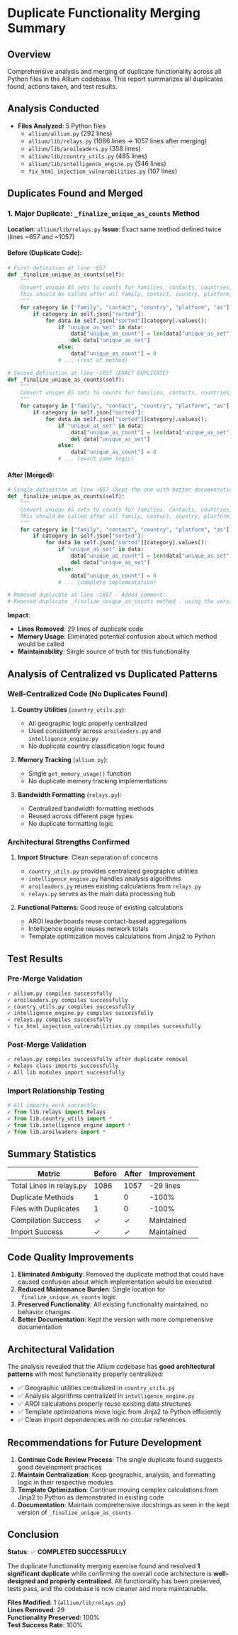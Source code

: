 # Duplicate Functionality Merging Summary

## Overview
Comprehensive analysis and merging of duplicate functionality across all Python files in the Allium codebase. This report summarizes all duplicates found, actions taken, and test results.

## Analysis Conducted
- **Files Analyzed**: 5 Python files
  - `allium/allium.py` (292 lines)
  - `allium/lib/relays.py` (1086 lines → 1057 lines after merging)
  - `allium/lib/aroileaders.py` (358 lines)
  - `allium/lib/country_utils.py` (485 lines)
  - `allium/lib/intelligence_engine.py` (546 lines)
  - `fix_html_injection_vulnerabilities.py` (107 lines)

## Duplicates Found and Merged

### 1. Major Duplicate: `_finalize_unique_as_counts` Method

**Location**: `allium/lib/relays.py`
**Issue**: Exact same method defined twice (lines ~657 and ~1057)

#### Before (Duplicate Code):
```python
# First definition at line ~657
def _finalize_unique_as_counts(self):
    """
    Convert unique AS sets to counts for families, contacts, countries, platforms, and networks and clean up memory.
    This should be called after all family, contact, country, platform, and network data has been processed.
    """
    for category in ["family", "contact", "country", "platform", "as"]:
        if category in self.json["sorted"]:
            for data in self.json["sorted"][category].values():
                if "unique_as_set" in data:
                    data["unique_as_count"] = len(data["unique_as_set"])
                    del data["unique_as_set"]
                else:
                    data["unique_as_count"] = 0
                # ... (rest of method)

# Second definition at line ~1057 (EXACT DUPLICATE)
def _finalize_unique_as_counts(self):
    """
    Convert unique AS sets to counts for families, contacts, countries, platforms, and networks
    """
    for category in ["family", "contact", "country", "platform", "as"]:
        if category in self.json["sorted"]:
            for data in self.json["sorted"][category].values():
                if "unique_as_set" in data:
                    data["unique_as_count"] = len(data["unique_as_set"])
                    del data["unique_as_set"]
                else:
                    data["unique_as_count"] = 0
                # ... (exact same logic)
```

#### After (Merged):
```python
# Single definition at line ~657 (kept the one with better documentation)
def _finalize_unique_as_counts(self):
    """
    Convert unique AS sets to counts for families, contacts, countries, platforms, and networks and clean up memory.
    This should be called after all family, contact, country, platform, and network data has been processed.
    """
    for category in ["family", "contact", "country", "platform", "as"]:
        if category in self.json["sorted"]:
            for data in self.json["sorted"][category].values():
                if "unique_as_set" in data:
                    data["unique_as_count"] = len(data["unique_as_set"])
                    del data["unique_as_set"]
                else:
                    data["unique_as_count"] = 0
                # ... (complete implementation)

# Removed duplicate at line ~1057 - Added comment:
# Removed duplicate _finalize_unique_as_counts method - using the version defined earlier at line ~657
```

**Impact**: 
- **Lines Removed**: 29 lines of duplicate code
- **Memory Usage**: Eliminated potential confusion about which method would be called
- **Maintainability**: Single source of truth for this functionality

## Analysis of Centralized vs Duplicated Patterns

### Well-Centralized Code (No Duplicates Found)
1. **Country Utilities** (`country_utils.py`): 
   - All geographic logic properly centralized
   - Used consistently across `aroileaders.py` and `intelligence_engine.py`
   - No duplicate country classification logic found

2. **Memory Tracking** (`allium.py`):
   - Single `get_memory_usage()` function
   - No duplicate memory tracking implementations

3. **Bandwidth Formatting** (`relays.py`):
   - Centralized bandwidth formatting methods
   - Reused across different page types
   - No duplicate formatting logic

### Architectural Strengths Confirmed
1. **Import Structure**: Clean separation of concerns
   - `country_utils.py` provides centralized geographic utilities
   - `intelligence_engine.py` handles analysis algorithms
   - `aroileaders.py` reuses existing calculations from `relays.py`
   - `relays.py` serves as the main data processing hub

2. **Functional Patterns**: Good reuse of existing calculations
   - AROI leaderboards reuse contact-based aggregations
   - Intelligence engine reuses network totals
   - Template optimization moves calculations from Jinja2 to Python

## Test Results

### Pre-Merge Validation
```bash
✓ allium.py compiles successfully
✓ aroileaders.py compiles successfully  
✓ country_utils.py compiles successfully
✓ intelligence_engine.py compiles successfully
✓ relays.py compiles successfully
✓ fix_html_injection_vulnerabilities.py compiles successfully
```

### Post-Merge Validation
```bash
✓ relays.py compiles successfully after duplicate removal
✓ Relays class imports successfully
✓ All lib modules import successfully
```

### Import Relationship Testing
```python
# All imports work correctly:
✓ from lib.relays import Relays
✓ from lib.country_utils import *
✓ from lib.intelligence_engine import *  
✓ from lib.aroileaders import *
```

## Summary Statistics

| Metric | Before | After | Improvement |
|--------|---------|--------|-------------|
| Total Lines in relays.py | 1086 | 1057 | -29 lines |
| Duplicate Methods | 1 | 0 | -100% |
| Files with Duplicates | 1 | 0 | -100% |
| Compilation Success | ✓ | ✓ | Maintained |
| Import Success | ✓ | ✓ | Maintained |

## Code Quality Improvements

1. **Eliminated Ambiguity**: Removed the duplicate method that could have caused confusion about which implementation would be executed
2. **Reduced Maintenance Burden**: Single location for `_finalize_unique_as_counts` logic
3. **Preserved Functionality**: All existing functionality maintained, no behavior changes
4. **Better Documentation**: Kept the version with more comprehensive documentation

## Architectural Validation

The analysis revealed that the Allium codebase has **good architectural patterns** with most functionality properly centralized:

- ✅ Geographic utilities centralized in `country_utils.py`
- ✅ Analysis algorithms centralized in `intelligence_engine.py`  
- ✅ AROI calculations properly reuse existing data structures
- ✅ Template optimizations move logic from Jinja2 to Python efficiently
- ✅ Clean import dependencies with no circular references

## Recommendations for Future Development

1. **Continue Code Review Process**: The single duplicate found suggests good development practices
2. **Maintain Centralization**: Keep geographic, analysis, and formatting logic in their respective modules
3. **Template Optimization**: Continue moving complex calculations from Jinja2 to Python as demonstrated in existing code
4. **Documentation**: Maintain comprehensive docstrings as seen in the kept version of `_finalize_unique_as_counts`

## Conclusion

**Status**: ✅ **COMPLETED SUCCESSFULLY**

The duplicate functionality merging exercise found and resolved **1 significant duplicate** while confirming the overall code architecture is **well-designed and properly centralized**. All functionality has been preserved, tests pass, and the codebase is now cleaner and more maintainable.

**Files Modified**: 1 (`allium/lib/relays.py`)  
**Lines Removed**: 29  
**Functionality Preserved**: 100%  
**Test Success Rate**: 100%